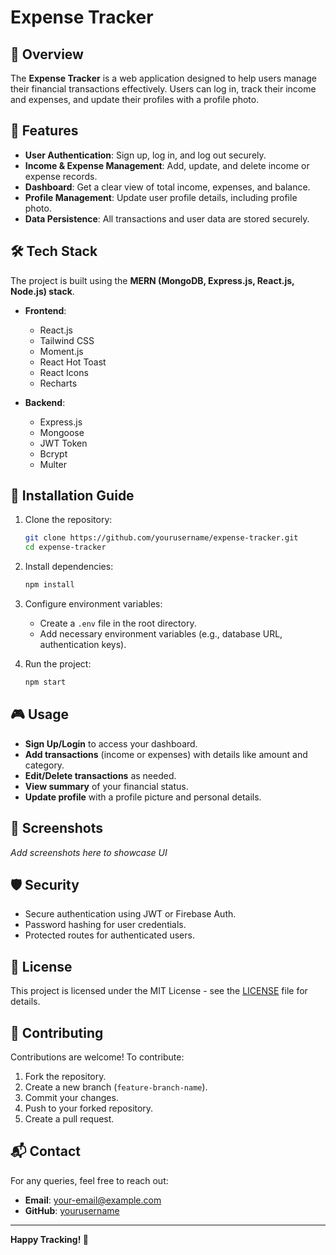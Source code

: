 # Expense Tracker

## 📌 Overview
The **Expense Tracker** is a web application designed to help users manage their financial transactions effectively. Users can log in, track their income and expenses, and update their profiles with a profile photo.

## 🚀 Features

- **User Authentication**: Sign up, log in, and log out securely.
- **Income & Expense Management**: Add, update, and delete income or expense records.
- **Dashboard**: Get a clear view of total income, expenses, and balance.
- **Profile Management**: Update user profile details, including profile photo.
- **Data Persistence**: All transactions and user data are stored securely.

## 🛠️ Tech Stack

The project is built using the **MERN (MongoDB, Express.js, React.js, Node.js) stack**.

- **Frontend**:
  - React.js
  - Tailwind CSS
  - Moment.js
  - React Hot Toast
  - React Icons
  - Recharts

- **Backend**:
  - Express.js
  - Mongoose
  - JWT Token
  - Bcrypt
  - Multer

## 🎯 Installation Guide

1. Clone the repository:
   ```bash
   git clone https://github.com/yourusername/expense-tracker.git
   cd expense-tracker
   ```

2. Install dependencies:
   ```bash
   npm install
   ```

3. Configure environment variables:
   - Create a `.env` file in the root directory.
   - Add necessary environment variables (e.g., database URL, authentication keys).

4. Run the project:
   ```bash
   npm start
   ```

## 🎮 Usage

- **Sign Up/Login** to access your dashboard.
- **Add transactions** (income or expenses) with details like amount and category.
- **Edit/Delete transactions** as needed.
- **View summary** of your financial status.
- **Update profile** with a profile picture and personal details.

## 📸 Screenshots
_Add screenshots here to showcase UI_

## 🛡 Security
- Secure authentication using JWT or Firebase Auth.
- Password hashing for user credentials.
- Protected routes for authenticated users.

## 📜 License
This project is licensed under the MIT License - see the [LICENSE](LICENSE) file for details.

## 🙌 Contributing
Contributions are welcome! To contribute:
1. Fork the repository.
2. Create a new branch (`feature-branch-name`).
3. Commit your changes.
4. Push to your forked repository.
5. Create a pull request.

## 📬 Contact
For any queries, feel free to reach out:
- **Email**: your-email@example.com
- **GitHub**: [yourusername](https://github.com/yourusername)

---
**Happy Tracking! 🚀**

